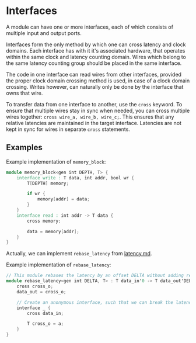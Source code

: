 # Interfaces

A module can have one or more interfaces, each of which consists of multiple input and output ports. 

Interfaces form the only method by which one can cross latency and clock domains. Each interface has with it it's associated hardware, that operates within the same clock and latency counting domain. Wires which belong to the same latency counting group should be placed in the same interface. 

The code in one interface can read wires from other interfaces, provided the proper clock domain crossing method is used, in case of a clock domain crossing. Writes however, can naturally only be done by the interface that owns that wire. 

To transfer data from one interface to another, use the `cross` keyword. To ensure that multiple wires stay in sync when needed, you can cross multiple wires together: `cross wire_a, wire_b, wire_c;`. This ensures that any relative latencies are maintained in the target interface. Latencies are not kept in sync for wires in separate `cross` statements. 

## Examples
Example implementation of `memory_block`:
```Verilog
module memory_block<gen int DEPTH, T> {
    interface write : T data, int addr, bool wr {
        T[DEPTH] memory;

        if wr {
            memory[addr] = data;
        }
    }
    interface read : int addr -> T data {
        cross memory;

        data = memory[addr];
    }
}
```

Actually, we can implement `rebase_latency` from [latency.md](latency.md). 

Example implementation of `rebase_latency`:
```Verilog
// This module rebases the latency by an offset DELTA without adding registers. 
module rebase_latency<gen int DELTA, T> : T data_in'0 -> T data_out'DELTA {
    cross cross_o;
    data_out = cross_o;

    // Create an anonymous interface, such that we can break the latency dependency. 
    interface _ {
        cross data_in;

        T cross_o = a;
    }
}
```

